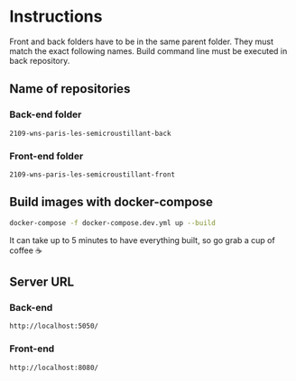 # Instructions

Front and back folders have to be in the same parent folder.
They must match the exact following names.
Build command line must be executed in back repository.

## Name of repositories

### Back-end folder

`2109-wns-paris-les-semicroustillant-back`

### Front-end folder

`2109-wns-paris-les-semicroustillant-front`

## Build images with docker-compose

```bash
docker-compose -f docker-compose.dev.yml up --build
```

It can take up to 5 minutes to have everything built, so go grab a cup of coffee :coffee:

## Server URL

### Back-end

`http://localhost:5050/`

### Front-end

`http://localhost:8080/`
